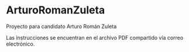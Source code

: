 # ArturoRomanZuleta
Proyecto para candidato Arturo Román Zuleta

Las instrucciones se encuentran en el archivo PDF compartido vía correo electrónico.
